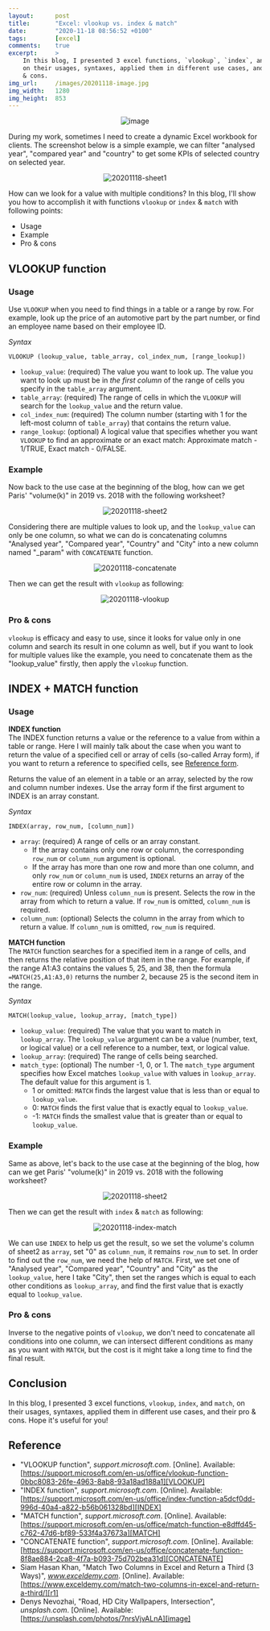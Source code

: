 ```yaml
---
layout:      post
title:       "Excel: vlookup vs. index & match"
date:        "2020-11-18 08:56:52 +0100"
tags:        [excel]
comments:    true
excerpt:     >
    In this blog, I presented 3 excel functions, `vlookup`, `index`, and `match`,
    on their usages, syntaxes, applied them in different use cases, and their pro
    & cons.
img_url:     /images/20201118-image.jpg
img_width:   1280
img_height:  853
---
```


<p align="center">
  <img alt="image"
  src="{{ site.baseurl }}/images/20201118-image.jpg"/>
</p>

During my work, sometimes I need to create a dynamic Excel workbook for clients.
The screenshot below is a simple example, we can filter "analysed year",
"compared year" and "country" to get some KPIs of selected country on selected
year.

<p align="center">
  <img alt="20201118-sheet1"
  src="{{ site.baseurl }}/images/20201118-sheet1.png"/>
</p>

How can we look for a value with multiple conditions? In this blog, I'll
show you how to accomplish it with functions `vlookup` or `index` & `match` with
following points:
- Usage
- Example
- Pro & cons

## VLOOKUP function
### Usage
Use `VLOOKUP` when you need to find things in a table or a range by row. For
example, look up the price of an automotive part by the part number, or find an
employee name based on their employee ID.

_Syntax_

`VLOOKUP (lookup_value, table_array, col_index_num, [range_lookup])`

- `lookup_value`: (required) The value you want to look up. The value you want
to look up must be in _the first column_ of the range of cells you specify in
the `table_array` argument.
- `table_array`: (required) The range of cells in which the `VLOOKUP` will
search for the `lookup_value` and the return value.
- `col_index_num`: (required) The column number (starting with 1 for the
left-most column of `table_array`) that contains the return value.
- `range_lookup`: (optional) A logical value that specifies whether you want
`VLOOKUP` to find an approximate or an exact match: Approximate match - 1/TRUE,
Exact match - 0/FALSE.

### Example
Now back to the use case at the beginning of the blog, how can we get Paris'
"volume(k)" in 2019 vs. 2018 with the following worksheet?

<p align="center">
  <img alt="20201118-sheet2"
  src="{{ site.baseurl }}/images/20201118-sheet2.png"/>
</p>

Considering there are multiple values to look up, and the `lookup_value` can
only be one column, so what we can do is concatenating columns "Analysed year",
"Compared year", "Country" and "City" into a new column named "_param" with
`CONCATENATE` function.

<p align="center">
  <img alt="20201118-concatenate"
  src="{{ site.baseurl }}/images/20201118-concatenate.png"/>
</p>

Then we can get the result with `vlookup` as following:

<p align="center">
  <img alt="20201118-vlookup"
  src="{{ site.baseurl }}/images/20201118-vlookup.png"/>
</p>

### Pro & cons
`vlookup` is efficacy and easy to use, since it looks for value only in one
column and search its result in one column as well, but if you want to look for
multiple values like the example, you need to concatenate them as the
"lookup_value" firstly, then apply the `vlookup` function.

## INDEX + MATCH function
### Usage
**INDEX function**<br>
The INDEX function returns a value or the reference to a value from within a
table or range. Here I will mainly talk about the case when you want to return
the value of a specified cell or array of cells (so-called Array form), if you
want to return a reference to specified cells, see [Reference form][ref-form].

Returns the value of an element in a table or an array, selected by the row and
column number indexes. Use the array form if the first argument to INDEX is an
array constant.

_Syntax_

`INDEX(array, row_num, [column_num])`

- `array`: (required) A range of cells or an array constant.
    * If the array contains only one row or column, the corresponding `row_num`
    or `column_num` argument is optional.
    * If the array has more than one row and more than one column, and only
    `row_num` or `column_num` is used, `INDEX` returns an array of the entire
    row or column in the array.
- `row_num`: (required) Unless `column_num` is present. Selects the row in the
array from which to return a value. If `row_num` is omitted, `column_num` is
required.
- `column_num`: (optional) Selects the column in the array from which to return
a value. If `column_num` is omitted, `row_num` is required.

**MATCH function**<br>
The `MATCH` function searches for a specified item in a range of cells, and then
returns the relative position of that item in the range. For example, if the
range A1:A3 contains the values 5, 25, and 38, then the formula
`=MATCH(25,A1:A3,0)` returns the number 2, because 25 is the second item in the
range.

_Syntax_

`MATCH(lookup_value, lookup_array, [match_type])`

- `lookup_value`: (required) The value that you want to match in `lookup_array`.
The `lookup_value` argument can be a value (number, text, or logical value) or a
cell reference to a number, text, or logical value.
- `lookup_array`: (required) The range of cells being searched.
- `match_type`: (optional) The number -1, 0, or 1. The `match_type` argument
specifies how Excel matches `lookup_value` with values in `lookup_array`. The
default value for this argument is 1.
    * 1 or omitted: `MATCH` finds the largest value that is less than or equal
    to `lookup_value`.
    * 0: `MATCH` finds the first value that is exactly equal to `lookup_value`.
    * -1: `MATCH` finds the smallest value that is greater than or equal to
    `lookup_value`.

### Example
Same as above, let's back to the use case at the beginning of the blog, how can we
get Paris' "volume(k)" in 2019 vs. 2018 with the following worksheet?

<p align="center">
  <img alt="20201118-sheet2"
  src="{{ site.baseurl }}/images/20201118-sheet2.png"/>
</p>

Then we can get the result with `index` & `match` as following:

<p align="center">
  <img alt="20201118-index-match"
  src="{{ site.baseurl }}/images/20201118-index-match.png"/>
</p>

We can use `INDEX` to help us get the result, so we set the volume's column of
sheet2 as `array`, set "0" as `column_num`, it remains `row_num` to set. In
order to find out the `row_num`, we need the help of `MATCH`. First, we set one
of "Analysed year", "Compared year", "Country" and "City" as the `lookup_value`,
here I take "City", then set the ranges which is equal to each other conditions
as `lookup_array`, and find the first value that is exactly equal to
`lookup_value`.

### Pro & cons
Inverse to the negative points of `vlookup`, we don't need to concatenate all
conditions into one column, we can intersect different conditions as many as you
want with `MATCH`, but the cost is it might take a long time to find the final
result.

## Conclusion
In this blog, I presented 3 excel functions, `vlookup`, `index`, and `match`, on
their usages, syntaxes, applied them in different use cases, and their pro & cons.
Hope it's useful for you!


## Reference
- "VLOOKUP function", _support.microsoft.com_. [Online]. Available: [https://support.microsoft.com/en-us/office/vlookup-function-0bbc8083-26fe-4963-8ab8-93a18ad188a1][VLOOKUP]
- "INDEX function", _support.microsoft.com_. [Online]. Available: [https://support.microsoft.com/en-us/office/index-function-a5dcf0dd-996d-40a4-a822-b56b061328bd][INDEX]
- "MATCH function", _support.microsoft.com_. [Online]. Available: [https://support.microsoft.com/en-us/office/match-function-e8dffd45-c762-47d6-bf89-533f4a37673a][MATCH]
- "CONCATENATE function", _support.microsoft.com_. [Online]. Available: [https://support.microsoft.com/en-us/office/concatenate-function-8f8ae884-2ca8-4f7a-b093-75d702bea31d][CONCATENATE]
- Siam Hasan Khan, "Match Two Columns in Excel and Return a Third (3 Ways)", _www.exceldemy.com_. [Online]. Available: [https://www.exceldemy.com/match-two-columns-in-excel-and-return-a-third/][r1]
- Denys Nevozhai, "Road, HD City Wallpapers, Intersection", _unsplash.com_. [Online]. Available: [https://unsplash.com/photos/7nrsVjvALnA][image]


[VLOOKUP]: https://support.microsoft.com/en-us/office/vlookup-function-0bbc8083-26fe-4963-8ab8-93a18ad188a1
[INDEX]: https://support.microsoft.com/en-us/office/index-function-a5dcf0dd-996d-40a4-a822-b56b061328bd
[MATCH]: https://support.microsoft.com/en-us/office/match-function-e8dffd45-c762-47d6-bf89-533f4a37673a
[CONCATENATE]: https://support.microsoft.com/en-us/office/concatenate-function-8f8ae884-2ca8-4f7a-b093-75d702bea31d
[ref-form]: https://support.microsoft.com/en-us/office/index-function-a5dcf0dd-996d-40a4-a822-b56b061328bd#__reference_form
[r1]: https://www.exceldemy.com/match-two-columns-in-excel-and-return-a-third/
[image]: https://unsplash.com/photos/7nrsVjvALnA